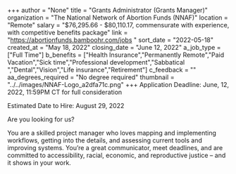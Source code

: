 +++
author = "None"
title = "Grants Administrator (Grants Manager)"
organization = "The National Network of Abortion Funds (NNAF)"
location = "Remote"
salary = "$76,295.66 - $80,110.17, commensurate with experience, with competitive benefits package"
link = "https://abortionfunds.bamboohr.com/jobs "
sort_date = "2022-05-18"
created_at = "May 18, 2022"
closing_date = "June 12, 2022"
a_job_type = ["Full Time"]
b_benefits = ["Health Insurance","Permanently Remote","Paid Vacation","Sick time","Professional development","Sabbatical ","Dental","Vision","Life insurance","Retirement"]
c_feedback = ""
aa_degrees_required = "No degree required"
thumbnail = "../../images/NNAF-Logo_a2dfa71c.png"
+++
Application Deadline: June, 12, 2022, 11:59PM CT for full consideration

Estimated Date to Hire: August 29, 2022

Are you looking for us?

You are a skilled project manager who loves mapping and implementing workflows, getting into the details, and assessing current tools and improving systems. You’re a great communicator, meet deadlines, and are committed to accessibility, racial, economic, and reproductive justice – and it shows in your work.